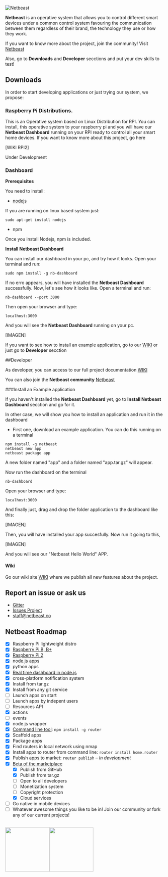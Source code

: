 ![Netbeast](https://github.com/netbeast-co/router/blob/master/img/full-logo.png?raw=true)

**Netbeast** is an operative system that allows you to control different smart devices under a common control system favouring the communication between them regardless of their brand, the technology they use or how they work. 

If you want to know more about the project, join the community! Visit [Netbeast](http://bit.ly/1FfOLZS)

Also, go to **Downloads** and **Developer** secctions and put your dev skills to test!

## Downloads

In order to start developing applications or just trying our system, we propose:

### Raspberry Pi Distributions. 

This is an Operative system based on Linux Distribution for RPI. You can install, this operative system to your raspberry pi and you will have our **Netbeast Dashboard** running on your RPI ready to control all your smart home devices. If you want to know more about this project, go here

[WIKI RPI2]

Under Development

### Dashboard

**Prerequisites**

You need to install: 
- [nodejs](https://nodejs.org/en/download/) 

If you are running on linux based system just:
```
sudo apt-get install nodejs
```
- npm

Once you install Nodejs, npm is included. 

**Install Netbeast Dashboard**

You can install our dashboard in your pc, and try how it looks. Open your terminal and run:

```
sudo npm install -g nb-dashboard
```

If no erro appears, you will have installed the **Netbeast Dashboard** successfully. Now, let's see how it looks like. Open a terminal and run:
```
nb-dashboard --port 3000
```

Then open your browser and type:
```
localhost:3000
```

And you will see the **Netbeast Dashboard** running on your pc. 

[IMAGEN]

If you want to see how to install an example application, go to our [WIKI](https://github.com/netbeast-co/docs/wiki) or just go to **Develope**r secction

##Developer

As developer, you can access to our full project documentation [WIKI](https://github.com/netbeast-co/docs/wiki)

You can also join the **Netbeast community** [Netbeast](http://bit.ly/1FfOLZS)

###Install an Example application

If you haven't installed the **Netbeast Dashboard** yet, go to **Install Netbeast Dashboard** secction and go for it. 

In other case, we will show you how to install an application and run it in the dashboard

- First one, download an example application.
You can do this running on a terminal

```
npm install -g netbeast
netbeast new app
netbeast package app
```

A new folder named "app" and a folder named "app.tar.gz" will appear. 

Now run the dashboard on the terminal
```
nb-dashboard
```
Open your browser and type:
```
localhost:3000
```
And finally just, drag and drop the folder application to the dashboard like this:

[IMAGEN]

Then, you will have installed your app succesfully. Now run it going to this, 

[IMAGEN]

And you will see our "Netbeast Hello World" APP.


#### Wiki

Go our wiki site [WIKI](https://github.com/netbeast-co/docs/wiki) where we publish all new features about the project.

## Report an issue or ask us

* [Gitter](http://bit.ly/1dQmFKt)
* [Issues Project](https://github.com/netbeast-co/docs/issues)
* staff@netbeast.co

## Netbeast Roadmap
- [x] Raspberry Pi lightweight distro
 - [x] <a href="http://bit.ly/1dSz4NS">Raspberry Pi B, B+</a>
 - [x] <a href="http://bit.ly/1H3Sucm">Raspberry Pi 2</a>
 - [x] node.js apps
 - [x] python apps
- [x] [Real time dashboard in node.js](http://bit.ly/1IAsFUm)
 - [x] cross-platform notification system
 - [x] Install from tar.gz
 - [x] Install from any git service
 - [ ] Launch apps on start
 - [ ] Launch apps by indepent users
- [ ] Resources API
 - [x] actions
 - [ ] events
 - [x] node.js wrapper
- [x] <a href="http://bit.ly/1AZ3uDk">Command line tool</a>: `npm install -g router`
 - [x] Scaffold apps
 - [x] Package apps
 - [x] Find routers in local network using nmap
 - [x] Install apps to router from command line: `router install home.router`
 - [x] Publish apps to market: `router publish` – *In development*
- [x] <a href="http://bit.ly/1IUwHpC">Beta of the marketplace</a>
  - [x] Publish from GitHub
  - [x] Publish from tar.gz
  - [ ] Open to all developers
  - [ ] Monetization system
  - [ ] Copyright protection
  - [x] Cloud services
- [ ] Go native in mobile devices
- [ ] Whatever awesome things you like to be in! Join our community or fork any of our current projects! 

<br/>
<img src="https://github.com/netbeast-co/router/blob/master/img/open-source.png?raw=true" height="140px" width="auto"/><img src="https://github.com/netbeast-co/router/blob/master/img/open-hw.png?raw=true" height="140px" width="auto"/>
